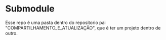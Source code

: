 # Submodule
Esse repo é uma pasta dentro do repositorio pai "COMPARTILHAMENTO_E_ATUALIZAÇÃO", que é ter um projeto dentro de outro.

